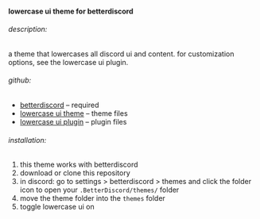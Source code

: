 #### lowercase ui theme for betterdiscord
###### description:
a theme that lowercases all discord ui and content. for customization options, see the lowercase ui plugin.

###### github:
- [betterdiscord](https://github.com/BetterDiscord) – required
- [lowercase ui theme](https://github.com/thornling/lowercase-ui-for-betterdiscord) – theme files
- [lowercase ui plugin](https://github.com/thornling/lowercase-ui-plugin) – plugin files

###### installation:
1. this theme works with betterdiscord
2. download or clone this repository
3. in discord: go to settings > betterdiscord > themes and click the folder icon to open your `.BetterDiscord/themes/` folder
4. move the theme folder into the `themes` folder
5. toggle lowercase ui on
